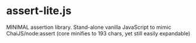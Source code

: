 # assert-lite.js
MINIMAL assertion library. Stand-alone vanilla JavaScript to mimic ChaiJS/node:assert (core minifies to 193 chars, yet still easily expandable)
